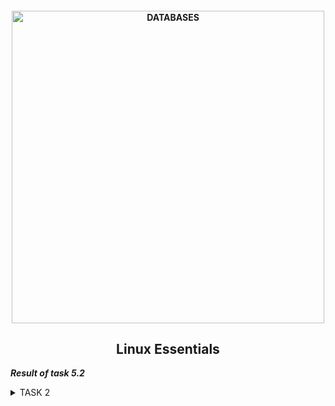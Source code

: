 <h4 align="center"> 
  <img alt="DATABASES" src="https://commons.bmstu.wiki/images/b/be/Linux-3_6.png" width="500"> 
</h4>
<h2 align="center"> Linux Essentials </h2>

***Result of task 5.2*** <br>

<details><summary>TASK 2</summary><br>
1. Analyze the structure of the /etc/passwd and /etc/group file, what fields are present in it, what users exist on the system? Specify several pseudo-users, how to define them. <br>
  /etc/passwd - a file containing a list of user accounts (accounts) in text format. It is the first and main source of information about operating system user rights.<br> 
  
  ```  
  login : password : UID : GID : GECOS : home : shell 
  ```
Each line of the file describes one user and contains seven fields, separated by colons:
- registration name or login - The string you enter when you log in. Each username must be a unique string on the computer;
- password hash - On older Linux systems, the user's encrypted password was stored in the /etc/passwd file. 
On most modern systems, this field is set to x, and the user's password is stored in the /etc/shadow file;
- user ID - a user ID is a number assigned to each user. It is used by the operating system to communicate with the user;
- default group ID - The user's group ID number that belongs to the user's primary group. When the user creates a file, the group of the file is set to that group;
- information field GECOS - This field contains a comma-separated list of values with the following information (User's full name or application name.Room number.
Work phone number. Home phone. Other contact information;
- the initial (aka home) directory - The absolute path to the user's home directory. It contains user and config files;
- login shell, or shell - The absolute path to the user's login shell. It is a shell that starts when the user logs in.<br>
  
The main purpose of /etc/passwd is to match a username and a user identifier (UID). Initially, the password field contained a password hash and was used for authentication. However, due to the increase in the computing power of processors, 
there is a serious threat of using a simple brute-force attack to crack a password. Therefore, all passwords have been moved to special files such as /etc/shadow on GNU / Linux or /etc/master.passwd on FreeBSD. 
These files are not readable by ordinary users. This approach is called a hidden password mechanism.
The /etc/passwd file is a text file with one entry per line representing the user account. To view the contents of a file, use a text editor or, for example, the cat command:
  
```
 cat /etc/passwd
```
  <img alt="" src="https://github.com/zinchenko-ihor/DevOps_online_Kyiv_2021Q4/blob/master/m5/Task5.2/IMG/passwd_cat_devops.png"><br>
  <img alt="" src="https://github.com/zinchenko-ihor/DevOps_online_Kyiv_2021Q4/blob/master/m5/Task5.2/IMG/cat_etc_passwd.png"><br>
/etc/group contains entries for all groups on the system. Each of its lines contains:
- the symbolic name of the group - by default, when a new user is created, his group is also created with the same name as the user's login name;
- the group password is an obsolete field and is currently not used. It usually contains an "x";
- group ID, or GID;
- list of member names, separated by commas.
Recording example:
```
  bin:x:1:root,bin,daemon
```
To view the contents of a file, use a text editor or, for example, the cat command:
```
cat /etc/group
```
  <img alt="" src="https://github.com/zinchenko-ihor/DevOps_online_Kyiv_2021Q4/blob/master/m5/Task5.2/IMG/etc_cat_group.png"><br>
Pseudo user accounts are designed to run certain applications or own certain files. For example: syslog, tcpdump, proxy, daemond, etc.
  
2. What are the uid ranges? What is UID? How to define it?<br>
UID stands for User ID. The UID is the number assigned to every Linux user. This is the user view in the Linux kernel.
The UID is used to identify the user on the system and to determine which system resources the user can access. This is why the user ID must be unique.<br>
You can find the UID in the / etc / passwd file. This is the same file that you can use to list all users on a Linux system.
Use Linux command "cat"to view the text file and you will see various information about the users present on your system.
The third field here represents the user ID or UID.<br>  
  
  ```
  cat /etc/passwd
  ```
  <img alt="" src="https://github.com/zinchenko-ihor/DevOps_online_Kyiv_2021Q4/blob/master/m5/Task5.2/IMG/UID.png"><br>
  
3. What is GID? How to define it?<br>
A group identifier, often abbreviated to GID, is a numeric value used to represent a specific group.The range of values for a GID varies amongst different systems; at the very least, a GID can be between 0 and 32,767, with one restriction: the login group for the superuser must have GID 0. This numeric value is used to refer to groups in the /etc/passwd and /etc/group files or their equivalents. Shadow password files and Network Information Service also refer to numeric GIDs. The group identifier is a necessary component of Unix file systems and processes.<br>
A group identifier, often abbreviated to GID, is a numeric value used to represent a specific group.[1] The range of values for a GID varies amongst different systems; at the very least, a GID can be between 0 and 32,767, with one restriction: the login group for the superuser must have GID 0. This numeric value is used to refer to groups in the /etc/passwd and /etc/group files or their equivalents. Shadow password files and Network Information Service also refer to numeric GIDs. The group identifier is a necessary component of Unix file systems and processes.<br>
  <img alt="" src="https://github.com/zinchenko-ihor/DevOps_online_Kyiv_2021Q4/blob/master/m5/Task5.2/IMG/GID.png"><br>

4. How to determine belonging of user to the specific group?<br>
Belonging user to specific group can be defined in file etc/passwd where described users name, uid, gid, gecos and etc. 
Also we can determine usergroup with command "groups" and determine a members of groups by command "members":
  ```
  groups devops
  members --all sudo
  ```
  <img alt="" src="https://github.com/zinchenko-ihor/DevOps_online_Kyiv_2021Q4/blob/master/m5/Task5.2/IMG/Determinate_group4.png"><br>
  
5. What are the commands for adding a user to the system? What are the basic parameters required to create a user?<br>
To add/create a new user, you’ve to follow the command "useradd" or "adduser" with "username". The ‘username‘ is a user login name, that is used by a user to login into the system.Only one user can be added and that username must be unique (different from other usernames already exists on the system).<br>
  ```
  sudo adduser test
  
  Enter data in this fields
  New password:
  Retype password:
  
  Full name: 
  Room number:
  Work phone:
  Home phone:
  Other:
  ```
  <img alt="" src="https://github.com/zinchenko-ihor/DevOps_online_Kyiv_2021Q4/blob/master/m5/Task5.2/IMG/Create_new_user.png"><br>
  
When we run the "useradd" command in the Linux terminal, it does the following basic things:
- it edits the files /etc/passwd, /etc/shadow, /etc/group and /etc/gshadow for the newly created user account;
- creates and populates the home directory for the new user;
- sets permissions and ownership of the home directory. <br>
Useradd command options:<br>
  -c, --comment (Any text string. Typically, this is a short description of the account, and is currently used as a field for the user's first and last name); <br>
  -b, --base-dir (The default base directory for the system if -d HOME_DIR is not specified. BASE_DIR is concatenated with the account name to define the home directory. If the -m option is not used, BASE_DIR must exist); <br>
  -D, --defaults (See below, the subsection "Changing the default values"); <br>
  -d, --home (For the user being created, the BASE_DIRECTORY directory will be used as the home directory. By default, this value is obtained by concatenating the username with BASE_DIR, and is used as the name of the home directory); <br>
  -e, --expiredate (The date when the user account will be blocked); <br>
  -f, --inactive (The number of days that must elapse after the password has expired for the account to be permanently locked); <br>
  -g, --gid (The name or numeric identifier of the new initial user group); <br>
  -G, --groups (List of additional groups in which the user is listed); <br>
  -h, --help (Show quick help and exit); <br>
  -m, --create-home (If the user's home directory does not exist, it will be created); <br>
  -K, --key (Used to change the default values stored in the /etc/login.defs file); <br>
  -l --list (Do not add the user to the lastlog and faillog databases); <br>
  -N, --no-user-group (Do not create a group with the same name as the user, but add the user to the group specified by the -g option or by the GROUP variable in /etc/default/useradd); <br>
  -o, --non-unique (Allows you to create an account with an existing (not unique) UID); <br>
  -p, --password (The encrypted password value returned by crypt (3). By default, the account is locked); <br>
  -s, --shell (The name of the user's login shell. If set to empty, the default login shell will be used); <br>
  -u, --uid (The numeric value of the user identifier (ID). It must be unique unless the -o option is used. The value must be non-negative); <br>
  -U, --user-group (reate a group with the same name as the user, and add the user to this group).<br> 
  
  <img alt="" src="https://github.com/zinchenko-ihor/DevOps_online_Kyiv_2021Q4/blob/master/m5/Task5.2/IMG/Create_new_user1.png"><br>
  <img alt="" src="https://github.com/zinchenko-ihor/DevOps_online_Kyiv_2021Q4/blob/master/m5/Task5.2/IMG/New_users.png"><br>
  
6. How do I change the name (account name) of an existing user? <br>
"Usermod" is a command-line utility that allows you to modify a user’s login information. <br>
  
  ```
  sudo usermod -l [username]
  ```
  Usermod command options:<br>
  -a, --append (Add user to additional group (s). Use only in conjunction with the -G parameter); <br>
  -c, --comment (The new value for the comment field in the user password file. Usually it is changed with the "chfn" program); <br>
  -d, --home (The home directory of the new user); <br>
  -e, --expiredate (The date when the user account will be blocked); <br>
  -f, --inactive (The number of days that must elapse after the password has expired for an account blocked forever); <br>
  -g, --gid (The name or numeric identifier of the new primary group for the user. Group with such name must exist); <br>
  -G, --groups (List of additional groups in which the user is listed); <br>
  -l, --login (The username will be changed from NAME to NEW_NAME); <br>
  -L, --lock (Block user password); <br>
  -m, --move-home (Move the contents of the home directory to a new location); <br>
  -o, --non-unique (When used with the -u option, this option allows you to specify a non-unique numeric user ID); <br>
  -p, --password (The encrypted password value returned by crypt (3)); <br>
  -R, --root (Make changes in the CAT_CHROOT directory and use the configuration files from the directory CAT_CHROOT); <br>
  -s, --shell (The name of the user's new login shell); <br>
  -u, --uid (new numeric user id);<br>
  -U, --unlock (Unlock user password); <br>
  -v, --add-sub-uids (Add a range of subordinate uids to the user's account); <br>
  -V, --del-sub-uids (Remove a range of subordinate uids from the user's account); <br>
  -w, --add-sub-gids (Add a range of subordinate gids to the user's account); <br>
  -W, --del-sub-gids (Remove a range of subordinate gids from the user's account); <br>
  -Z, --selinux-user (New SELinux user for user login). <br>
  
  <img alt="" src="https://github.com/zinchenko-ihor/DevOps_online_Kyiv_2021Q4/blob/master/m5/Task5.2/IMG/usermod.png"><br>
  
7. What is skell_dir? What is its structure? <br>
Directory /etc/skel/ (skel is derived from the “skeleton”) is used to initiate home directory when a user is first created. A sample layout of “skeleton” user files is as shown below: <br>
  
  ```
   ls -lart /etc/skel
  ```
  <img alt="" src="https://github.com/zinchenko-ihor/DevOps_online_Kyiv_2021Q4/blob/master/m5/Task5.2/IMG/Skel.png"><br>
  
Below is a sample /etc/defualt/useradd file which defines the skel directory. You can change the default location /etc/skel to any other location.
  <img alt="" src="https://github.com/zinchenko-ihor/DevOps_online_Kyiv_2021Q4/blob/master/m5/Task5.2/IMG/Scel_tree.png"><br>
  
Default permission of /etc/skel is drwxr-xr-x. It is not recommended to change the permission of skel directory or its contents.
  
8. How to remove a user from the system (including his mailbox)? <br>
The command "userdel" removes user entries from the /etc/passwd and /etc/shadow files.
In most Linux distributions, when removing a user account with userdel, the user home and mail spool directories are not removed.
Use the -r (--remove) option to force userdel to remove the user’s home directory and mail spool:
  ```
  userdel -r username
  ```
  <img alt="" src="https://github.com/zinchenko-ihor/DevOps_online_Kyiv_2021Q4/blob/master/m5/Task5.2/IMG/userdel.png"><br>
  
If the user you want to remove is still logged in, or if there are running processes that belong to this user, the userdel command does not allow to remove the user.
In this situation, it is recommended to log out the user and kill all user’s running processes with the killall command:
  ```
  sudo killall -u username
  ```  
9. What commands and keys should be used to lock and unlock a user account? <br>
The passwd command on Linux works with a user account. You can also use this command for a user account.
The command mainly works with the / etc / passwd file. You can manually modify this file, but we advise against doing this.
To lock a user using the passwd command or usermod command, you can use the -l (-L for usermod) or –lock option as follows:
  ```
  sudo passwd -l user_name
  sudo usermod -L user_name
  ```
You can find out if a user is locked or unlocked using the -S or –status option of the passwd command.
  ```
  sudo passwd -S user_name
  ```
Look at the second field in the output. Here's what it means:
  - P or PS: password set (user unlocked);
  - L or LK: user locked;
  - N or NP: no password required by the user.<br>
To unlock a user with the passwd command or usermod command, you can use the -u (-U for usermod) or –unlock option:
  ```
  sudo passwd -u user_name
  sudo usermod -U user_name
  ```
  <img alt="" src="https://github.com/zinchenko-ihor/DevOps_online_Kyiv_2021Q4/blob/master/m5/Task5.2/IMG/Lock_unlock.png"><br>
  
10. How to remove a user's password and provide him with a password-free login for subsequent password change? <br>
To force user for password change is to use the command passwd with -e option and -d option. The -e option expires the current user password forcing user to set a new one on next login. And -d option remove user password (make it blank). This is a quick way to block your account password. This makes the specified account passwordless.
From the man page of passwd command :
  ```
  sudo passwd -de user_name
  ```
 <img alt="" src="https://github.com/zinchenko-ihor/DevOps_online_Kyiv_2021Q4/blob/master/m5/Task5.2/IMG/passwd_del.png"><br> 
  
11. Display the extended format of information about the directory, tell about the information columns displayed on the terminal.<br>
  To display the extended directory information format, execute the command:
  ```
  ls -lahi
  -l - --format=long - output (in one-column format) file type, file permissions, number of links to file, owner name, group name, file size (in bytes), timestamp and file name;
  -a --all - include files with names starting with a dot in the list (show hidden files);
  -h --human-readable - add size letter to each file size;
  -i --inode - print the inode number (also called file serial number and index number) of each file to the left of its name.
  ```
   <img alt="" src="https://github.com/zinchenko-ihor/DevOps_online_Kyiv_2021Q4/blob/master/m5/Task5.2/IMG/ls_lahi.png"><br> 
  1 - total size of listed directory;
  2 - inodex index (This number uniquely identifies each file on each file system);
  3 - rights of the files (r-read, w-write, x-execute);
  4 - the number of links to a file/folder;
  5 - unique identifier of the owner (UID);
  6 - group owner id (GID);
  7 - size of object;
  8 - latest creation/modification date;
  9 - file or folder name.
  
12. What access rights exist and for whom (i. e., describe the main roles)? Briefly describe the acronym for access rights.<br>
  Initially, each file had three access parameters. Here they are:
  - Read - allows you to receive the contents of the file, but not for writing. For a directory, allows you to get a list of files and directories located in it;
  - Write - allows you to write new data to a file or modify existing ones, and also allows you to create and modify files and directories;
  - Execution - You cannot execute a program if it does not have an execution flag. This attribute is set for all programs and scripts, it is with the help of it that the system can understand that this file needs to be run as a program.
  
  But all these rights would be meaningless if applied to all users at once. Therefore, each file has three categories of users, for which you can set different combinations of access rights:
  - Owner - a set of rights for the owner of the file, the user who created it or is now set by its owner. Usually the owner has all the rights, read, write and execute.
  - Group - any user group that exists in the system and is associated with a file. However, this can only be one group, and it is usually the owner's group, although a different group can be assigned to a file.
  - Others - all users, except for the owner and users included in the file group.
  
  It is with the help of these sets of permissions that the permissions of files in linux are established. Each user can only get full access to files that he owns or those that he is allowed to access. Only the Root user can work with all files, regardless of their set of permissions.
  What the conditional values of the rights flags mean:<br>
  ```
  --- -no right;
  --x - only execution of the file is allowed as a program, but not modification or reading;
  -w- - only writing and modifying the file is allowed;
  -wx - change and execution are allowed, but in the case of a directory, you cannot see its contents;
  r-- - read-only rights;
  r-x - read only and execute, no write access;
  rw- - read and write permissions, but no execution;
  rwx - all rights;
  --s - the SUID or SGID bit is set, the first is displayed in the field for the owner, the second for the group;
  --t - sticky-bit is installed, which means users cannot delete this file.
  ```
  
13. What is the sequence of defining the relationship between the file and the user? <br>
  
  
  

  
  
  
  
  
  
  
  

  


